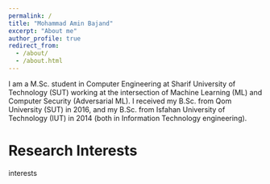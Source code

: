 ```yaml
---
permalink: /
title: "Mohammad Amin Bajand"
excerpt: "About me"
author_profile: true
redirect_from: 
  - /about/
  - /about.html
---
```


I am a M.Sc. student in Computer Engineering at Sharif University of Technology (SUT) working at the intersection of Machine Learning (ML) and Computer Security (Adversarial ML). I received my B.Sc. from Qom University (SUT) in 2016, and my B.Sc. from Isfahan University of Technology (IUT) in 2014 (both in Information Technology engineering).


Research Interests
======
interests

